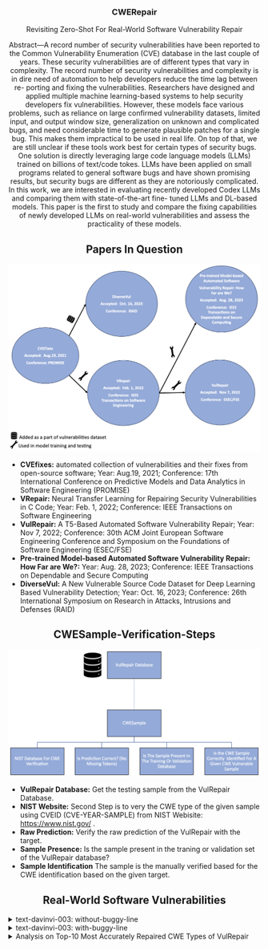 <p align="center">
  </a>
  <h3 align="center">CWERepair</a></h3>
  <p align="center">
    Revisiting Zero-Shot For Real-World Software Vulnerability Repair
  </p>
</p>

<div align="center">
Abstract—A record number of security vulnerabilities have
been reported to the Common Vulnerability Enumeration (CVE)
database in the last couple of years. These security vulnerabilities
are of different types that vary in complexity. The record number
of security vulnerabilities and complexity is in dire need of
automation to help developers reduce the time lag between re-
porting and fixing the vulnerabilities. Researchers have designed
and applied multiple machine learning-based systems to help
security developers fix vulnerabilities. However, these models
face various problems, such as reliance on large confirmed
vulnerability datasets, limited input, and output window size,
generalization on unknown and complicated bugs, and need
considerable time to generate plausible patches for a single bug.
This makes them impractical to be used in real life. On top of
that, we are still unclear if these tools work best for certain
types of security bugs. One solution is directly leveraging large
code language models (LLMs) trained on billions of text/code
tokes. LLMs have been applied on small programs related to
general software bugs and have shown promising results, but
security bugs are different as they are notoriously complicated.
In this work, we are interested in evaluating recently developed
Codex LLMs and comparing them with state-of-the-art fine-
tuned LLMs and DL-based models. This paper is the first to
study and compare the fixing capabilities of newly developed
LLMs on real-world vulnerabilities and assess the practicality of
these models.
</div>


<div align="center">
  
  ## Papers In Question
  
</div>

![](Papers-In-Question.png)

- **CVEfixes:** automated collection of vulnerabilities and their fixes from open-source software; Year: Aug.19, 2021; Conference: 17th International Conference on Predictive Models and Data Analytics in Software Engineering (PROMISE)
- **VRepair:** Neural Transfer Learning for Repairing Security Vulnerabilities in C Code; Year: Feb. 1, 2022; Conference: IEEE Transactions on Software Engineering
- **VulRepair:** A T5-Based Automated Software Vulnerability Repair; Year: Nov 7, 2022; Conference: 30th ACM Joint European Software Engineering Conference and Symposium on the Foundations of Software Engineering (ESEC/FSE)
- **Pre-trained Model-based Automated Software Vulnerability Repair: How Far are We?:** Year: Aug. 28, 2023; Conference: IEEE Transactions on Dependable and Secure Computing
- **DiverseVul:** A New Vulnerable Source Code Dataset for Deep Learning Based Vulnerability Detection; Year: Oct. 16, 2023; Conference: 26th International Symposium on Research in Attacks, Intrusions and Defenses (RAID)



<div align="center">
  
  ## CWESample-Verification-Steps
  
</div>

![](CWESample-Verification-Steps.png)

- **VulRepair Database:** Get the testing sample from the VulRepair Database.
- **NIST Website:** Second Step is to very the CWE type of the given sample using CVEID (CVE-YEAR-SAMPLE) from NIST Webisite: https://www.nist.gov/ .
- **Raw Prediction:** Verify the raw prediction of the VulRepair with the target.
- **Sample Presence:** Is the sample present in the traning or validation set of the VulRepair database?
- **Sample Identification** The sample is the manually verified based for the CWE identification based on the given target.


<div align="center">

## Real-World Software Vulnerabilities

</div>


<details>
<summary>text-davinvi-003: without-buggy-line</summary>

<h3>
    <b>
        <div align="center">
            Performance on Top- 10 Most Dangerous CWEs in 2021
        </div>
    </b>
</h3>
  
<div align="center">

| Rank | CWE Type | Name                                                                                       | Count | VRepair | VulRepair | CWERepair |
|------|----------|--------------------------------------------------------------------------------------------|-------|---------|-----------|-----------|
| 1    | CWE-787  | Out-of-bounds Write                                                                        | 53    |         | 16        |           |
| 2    | CWE-79   | Improper Neutralization of Input During Web Page Generation ('Cross-site Scripting')       | 1     |         | 0         |  0        |
| 3    | CWE-125  | Out-of-bounds Read                                                                         | 170   |         | 54        |           |
| 4    | CWE-20   | Improper Input Validation                                                                  | 152   |         | 68        |           |
| 5    | CWE-78   | Improper Neutralization of Special Elements used in an OS Command ('OS Command Injection') | 3     |         | 1         |           |
| 6    | CWE-89   | Improper Neutralization of Special Elements used in an SQL Command ('SQL Injection')       | 5     |         | 1         |  0        |
| 7    | CWE-416  | Use After Free                                                                             | 55    |         | 29        |           |
| 8    | CWE-22   | Improper Limitation of a Pathname to a Restricted Directory ('Path Traversal')             | 8     |         | 2         |           |
| 9    | CWE-352  | Cross-Site Request Forgery (CSRF)                                                          | 2     |         | 0         |           |
| 10   | CWE-434  | Unrestricted Upload of File with Dangerous Type                                            | -     | -       | -         |           |

</div>
</details>

<details>
<summary>text-davinvi-003: with-buggy-line</summary>

<h3>
    <b>
        <div align="center">
            Performance on Top- 10 Most Dangerous CWEs in 2021
        </div>
    </b>
</h3>
  
<div align="center">

| Rank | CWE Type | Name                                                                                       | Count | VRepair | VulRepair | CWERepair |
|------|----------|--------------------------------------------------------------------------------------------|-------|---------|-----------|-----------|
| 1    | CWE-787  | Out-of-bounds Write                                                                        | 53    |         | 16        |           |
| 2    | CWE-79   | Improper Neutralization of Input During Web Page Generation ('Cross-site Scripting')       | 1     |         | 0         |  0        |
| 3    | CWE-125  | Out-of-bounds Read                                                                         | 170   |         | 54        |           |
| 4    | CWE-20   | Improper Input Validation                                                                  | 152   |         | 68        |           |
| 5    | CWE-78   | Improper Neutralization of Special Elements used in an OS Command ('OS Command Injection') | 3     |         | 1         |           |
| 6    | CWE-89   | Improper Neutralization of Special Elements used in an SQL Command ('SQL Injection')       | 5     |         | 1         |  1        |
| 7    | CWE-416  | Use After Free                                                                             | 55    |         | 29        |           |
| 8    | CWE-22   | Improper Limitation of a Pathname to a Restricted Directory ('Path Traversal')             | 8     |         | 2         |           |
| 9    | CWE-352  | Cross-Site Request Forgery (CSRF)                                                          | 2     |         | 0         |           |
| 10   | CWE-434  | Unrestricted Upload of File with Dangerous Type                                            | -     | -       | -         |           |

</div>
</details>



<details>
<summary>Analysis on Top-10 Most Accurately Repaired CWE Types of VulRepair</summary>

<h3>
    <b>
        <div align="center">
            Top-10 Most Accurately Repaired CWE Types of VulRepair  
        </div>
    </b>
</h3>

<div align="center">
  
| No   | CWE Type |                      Name                           |  %PP | Proportion | Present in Train  |  Number of Samples| CWEtype |
|:----:|:--------:|:---------------------------------------------------:|:----:|:----------:|:-----------------:|:--------:|:----------------:|
|   1  |  CWE-755 |  Improper Handling of Exceptional Conditions        | 100% |     1/1    | Yes  | 1   | CWE-755  |
|   2  |  CWE-706 | Use of Incorrectly-Resolved Name or Reference       | 100% |     1/1    | No   |  -  |  -  |
|   3  |  CWE-326 - 104 |         Inadequate Encryption Strength        | 100% |     1/1    | Yes  |  1  |  CWE-200  |
|   3  |  CWE-326 - 489 |         Inadequate Encryption Strength        | 100% |     1/1    | Yes  |  2  | CWE-326, CWE-310  |
|   4  |  CWE-667 |                Improper Locking                     | 100% |     1/1    | Yes  | 2   | CWE-362, CWE-667 |
|   5  |  CWE-369 - 218 |                 Divide By Zero                | 100% |     1/1    | Yes  | 2   | CWE-369, CWE-369  |
|   5  |  CWE-369 - 358 |                 Divide By Zero                | 100% |     1/1    | Yes  | 1   | CWE-369 |
|   5  |  CWE-369 - 407 |                 Divide By Zero                | 100% |     1/1    | Yes  | 1   | CWE-369 |
|   5  |  CWE-369 - 628 |                 Divide By Zero                | 100% |     1/1    | Yes  | 2   | CWE-369, CWE-369 |
|   5  |  CWE-369 - 768 |                 Divide By Zero                | 100% |     1/1    | Yes  | 1   | CWE-369 |
|   6  |  CWE-77 - 126  |               Command Injection               | 100% |     1/1    | Yes  | 2   | CWE-78, CWE-77  |
|   6  |  CWE-77 - 1608 |               Command Injection               | 100% |     1/1    | Yes  | 1   | CWE-77  | 
|   7  |  CWE-388 |                 Error Handling                      | 100% |     1/1    | No   | -   | -   |
|   8  |  CWE-436 |            Interpretation Conflict                  | 100% |     1/1    | Yes  | 1   | CWE-436 | 
|   9  |  CWE-191-410 |               Integer Underflow                 | 100% |     1/1    | Yes  | 2   | CWE-191 |
|   9  |  CWE-191-685 |               Integer Underflow                 | 100% |     1/1    | Yes  | 1   | CWE-191 |
|  10  |  CWE-285-128 |            Improper Access Control              | 100% |     1/1    | Yes  | 1 | CWE-285 |
|  10  |  CWE-285-288 |            Improper Access Control              | 100% |     1/1    | Yes  | 2 | CWE-285 |
|  10  |  CWE-285-465 |            Improper Access Control              | 0%   |     0/1    | Yes  | 2  | CWE-285 |
|  10  |  CWE-285-706 |            Improper Access Control              | 100% |     1/1    | No | - | - |
|  10  |  CWE-285-881 |            Improper Access Control              | 100% |     1/1    | Yes | 2 | CWE-285 |
|  10  | CWE-285-1098 |            Improper Access Control              | 100% |     1/1    | No | - | - |
|  10  | CWE-285-1389 (Duplicate: 465) |            Improper Access Control | 0% |     0/1    | Yes | 2 | CWE-285 |
|  10  | CWE-285-1500 |            Improper Access Control              | 100% |     1/1    | Yes  | 2 | CWE-285 |
|      |          |                     TOTAL                           |  92% |    22/24   |
 
</div>


**NOTE:** <br> 
<div align="center">
  
| No   | CWE Type |                      Name                           |  %PP | Proportion | Present in Validation  |  Number of Samples| CWEtype |
|:----:|:--------:|:---------------------------------------------------:|:----:|:----------:|:-----------------:|:--------:|:----------------:|
|   7  |  CWE-388 |                 Error Handling                      | 100% |     1/1    | Yes (Validation)   | 2   | CWE-388   |
|  10  | CWE-285-1098 |            Improper Access Control              | 100% |     1/1    | Yes (Validation)   | 1   | CWE-285 |

</div>

<h3>
    <b>
        <div align="center">
            Top-10 Most Accurately Repaired CWE Types of VulRepair (NIST Verification)
        </div>
    </b>
</h3>

<div align="center">
  
| Rank | CWE Type |                      Name                     |  NIST |
|:----:|:--------:|:---------------------------------------------:|:-----:|
|   1  |  CWE-755 |  Improper Handling of Exceptional Conditions  | Yes | 
|   2  |  CWE-706 | Use of Incorrectly-Resolved Name or Reference | CWE-863 |  
|   3  |  CWE-326-104 |         Inadequate Encryption Strength    | Yes |
|   3  |  CWE-326-489 |         Inadequate Encryption Strength    | Yes |  
|   4  |  CWE-667 |                Improper Locking               | Yes |   
|   5  |  CWE-369-218 |                 Divide By Zero            | Yes |
|   5  |  CWE-369-358 |                 Divide By Zero            | Yes |
|   5  |  CWE-369-407 |                 Divide By Zero            | Yes |
|   5  |  CWE-369-628 |                 Divide By Zero            | Yes |
|   5  |  CWE-369-768 |                 Divide By Zero            | Yes |
|   6  |  CWE-77-126  |               Command Injection           | CWE-78 |
|   6  |  CWE-77-1608 |               Command Injection           | Yes |  
|   7  |  CWE-388 |                 Error Handling                | Yes | 
|   8  |  CWE-436 |            Interpretation Conflict            | Yes | 
|   9  |  CWE-191-410 |               Integer Underflow           | Yes |
|   9  |  CWE-191-685 |               Integer Underflow           | Yes | 
|  10  |  CWE-285-128 |            Improper Access Control        |  Yes |
|  10  |  CWE-285-288 |            Improper Access Control        |  Yes |
|  10  |  CWE-285-465 |            Improper Access Control        |  Yes |
|  10  |  CWE-285-706 |            Improper Access Control        |  Yes |
|  10  |  CWE-285-881 |            Improper Access Control        |  Yes |
|  10  | CWE-285-1098 |            Improper Access Control        |  Yes |
|  10  | CWE-285-1389 |            Improper Access Control        |  Yes |
|  10  | CWE-285-1500 |            Improper Access Control        |  Yes |
|      |          |                     TOTAL                     |  22/24 |

</div>

</details>





